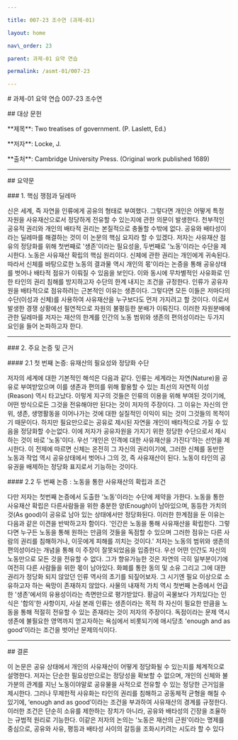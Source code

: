 ```yaml
---

title: 007-23 조수연 (과제-01)

layout: home

nav\_order: 23

parent: 과제-01 요약 연습

permalink: /asmt-01/007-23

---
```




\# 과제-01 요약 연습 007-23 조수연



\## 대상 문헌  

\*\*제목\*\*: Two treatises of government. (P. Laslett, Ed.)

\*\*저자\*\*: Locke, J. 

\*\*출처\*\*: Cambridge University Press. (Original work published 1689)



---



\## 요약문  




\### 1. 핵심 쟁점과 딜레마  

신은 세계, 즉 자연을 인류에게 공유의 형태로 부여했다. 그렇다면 개인은 어떻게 특정 자원을 사유재산으로서 정당하게 전유할 수 있는지에 관한 의문이 발생한다. 천부적인 공유적 권리와 개인의 배타적 권리는 본질적으로 충돌할 수밖에 없다. 공유와 배타성이라는 딜레마를 해결하는 것이 이 논문의 핵심 요지라 할 수 있겠다. 저자는 사유재산 점유의 정당화를 위해 첫번째로 '생존'이라는 필요성을, 두번째로 '노동'이라는 수단을 제시한다. 노동은 사유재산 확립의 핵심 원리이다. 신체에 관한 권리는 개인에게 귀속된다. 따라서 신체를 바탕으로한 노동의 결과물 역시 개인의 몫'이라는 논증을 통해 공유상태를 벗어나 배타적 점유가 이뤄질 수 있음을 보인다. 
이와 동시에 무차별적인 사유화로 인한 타인의 권리 침해를 방지하고자 수단의 한계 내지는 조건을 규정한다. 인류가 공유자원을 배타적으로 점유하려는 근본적인 이유는 생존이다. 그렇다면 모든 이들은 저마다의 수단(이성과 신체)를 사용하여 사유재산을 누구보다도 먼저 가지려고 할 것이다. 이로서 발생한 경쟁 상황에선 필연적으로 자원의 불평등한 분배가 이뤄진다. 이러한 자원분배에 관한 딜레마를 저자는 재산의 한계를 인간의 노동 범위와 생존의 편의성이라는 두가지 요인을 들어 논파하고자 한다.


---



\### 2. 주요 논증 및 근거  



\#### 2.1 첫 번째 논증: 유재산의 필요성와 정당화 수단

저자의 세계에 대한 기본적인 해석은 다음과 같다. 인류는 세계라는 자연(Nature)을 공유로 부여받았으며 이를 생존과 편의를 위해 활용할 수 있는 최선의 자연적 이성(Reason) 역시 타고났다. 이렇게 지구의 것들은 인류의 이용을 위해 부여된 것이기에, 어떤 방식으로든 그것을 전유해야만 된다는 것이 저자의 주장이다. 그 이유는 자신의 안위, 생존, 생명활동을 이어나가는 것에 대한 실질적인 이익이 되는 것이 그것들의 목적이기 때문이다. 
하지만 필요만으로는 공유로 제시된 자연을 개인이 배타적으로 가질 수 있음을 정당화할 수는없다. 이에 저자가 공유자원을 가지기 위한 정당한 수단으로서 제시하는 것이 바로 '노동'이다. 우선 '개인은 인격에 대한 사유재산을 가진다'하는 선언을 제시한다. 이 전제에 따르면 신체는 온전히 그 자신의 권리이기에, 그러한 신체를 동반한 노동과 작업 역시 공유상태에서 벗어나 그의 것, 즉 사유재산이 된다. 노동이 타인의 공유권을 배제하는 정당화 표지로서 기능하는 것이다. 




\#### 2.2 두 번째 논증 : 노동을 통한 사유재산의 확립과 조건

다만 저자는 첫번째 논증에서 도출한 '노동'이라는 수단에 제약을 가한다. 노동을 통한 사유재산 확립은 다른사람들을 위한 충분한 양(Enough)이 남아있으며, 동등한 가치의 것(As good)이 공유로 남아 있는 상태에서만 정당화된다. 이러한 한계점을 둔 이유는 다음과 같은 이견을 반박하고자 함이다. '인간은 노동을 통해 사유재산을 확립한다. 그렇다면 누구든 노동을 통해 원하는 만큼의 것들을 독점할 수 있으며 그러한 점유는 다른 사람의 권리를 침해하거나, 이웃에게 피해를 끼치는 것이다.' 저자는 노동의 범위와 생존의 편의성이라는 개념을 통해 이 주장이 잘못되었음을 입증한다. 우선 어떤 인간도 자신의 노동만으로 모든 것을 전유할 수 없다. 그가 향유가능한 것은 자연의 극히 일부분이기에 여전히 다른 사람들을 위한 몫이 남아있다. 화폐를 통한 동의 및 소유 그리고 그에 대한 권리가 정당화 되지 않았던 인류 역사의 초기를 되짚어보자. 그 시기엔 필요 이상으로 소유하고자 하는 욕망이 존재하지 않았다. 사물의 내재적 가치 역시 첫번째 논증에서 언급한 '생존'에서의 유용성이라는 측면만으로 평가받았다. 황금이 곡물보다 가치있다는 인식은 '합의'한 사항이지, 사실 본래 인류는 생존이라는 목적 하 자신이 필요한 만큼을 노동을 통해 적절히 전유할 수 있는 존재라는 것이 저자의 주장이다. 독점이라는 문제 역시 생존에 불필요한 영역까지 얻고자하는 욕심에서 비롯되기에 애시당초 'enough and as good'이라는 조건을 벗어난 문제의식이다.




---



\## 결론  

이 논문은 공유 상태에서 개인의 사유재산이 어떻게 정당화될 수 있는지를 체계적으로 설명한다. 저자는 단순한 필요성만으로는 정당성을 확보할 수 없으며, 개인의 신체와 불가분의 관계를 지닌 노동이야말로 공유물을 사적으로 전유할 수 있는 정당한 근거임을 제시한다. 그러나 무제한적 사유화는 타인의 권리를 침해하고 공동체적 균형을 해칠 수 있기에, ‘enough and as good’이라는 조건을 부과하여 사유재산의 경계를 규정한다. 이러한 조건은 단순히 소유를 제한하는 장치가 아니라, 공유와 배타성의 긴장을 조율하는 규범적 원리로 기능한다. 이같은 저자의 논의는 '노동은 재산의 근원'이라는 명제를 중심으로, 공유와 사유, 평등과 배타성 사이의 갈등을 조화시키려는 시도라 할 수 있다


